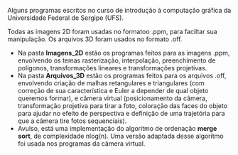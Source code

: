 
Alguns programas escritos no curso de introdução à computação gráfica da Universidade Federal de Sergipe (UFS).

Todas as imagens 2D foram usadas no formatoo .ppm, para faciltar sua manipulação. Os arquivos 3D foram usados no formato .off.

- Na pasta **Imagens_2D** estão os programas feitos para as imagens .ppm, envolvendo os temas rasterização, interpolação, preenchimento de polígonos, transformações lineares e transformações projetivas.
- Na pasta **Arquivos_3D** estão os programas feitos para os arquivos .off, envolvendo criação de malhas retangulares e triangulares (com correção de sua característica e Euler a depender de qual objeto queremos formar), e câmera virtual (posicionamento da câmera, transformação projetiva para tirar a foto, coloração das faces do objeto para ajudar no efeito de perspectiva e definição de uma trajetória para que a câmera tire fotos sequenciais).
- Avulso, está uma implementação do algoritmo de ordenação **merge sort**, de complexidade nlog(n). Uma versão adaptada desse algoritmo foi usada nos programas da câmera virtual.
